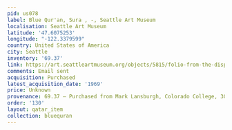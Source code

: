 ```yaml
---
pid: us078
label: Blue Qur'an, Sura , -, Seattle Art Museum
localisation: Seattle Art Museum
latitude: '47.6075253'
longitude: "-122.3379599"
country: United States of America
city: Seattle
inventory: '69.37'
link: https://art.seattleartmuseum.org/objects/5815/folio-from-the-dispersed-blue-quran;jsessionid=9432B808B4FF6AA8CA53F2FDC5BB8690
comments: Email sent
acquisition: Purchased
latest_acquisition_date: '1969'
price: Unknown
provenance: 69.37 – Purchased from Mark Lansburgh, Colorado College, 30 January 1969
order: '130'
layout: qatar_item
collection: bluequran
---
```

